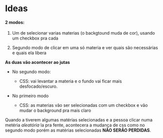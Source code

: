 # Ideas

#### 2 modos:

1. Um de selecionar varias materias (o backgtound muda de cor), usando um checkbox pra cada

2. Segundo modo de clicar em uma só materia e ver quais são necessárias e quais ela libera

**As duas vão acontecer ao jutas**

- No segundo modo:

    - CSS: vai levantar a materia e o fundo vai ficar mais desfocado/escuro.

- No primeiro modo 
    - CSS: as materias vão ser selecionadas com um checkbox e vão mudar o background pra mais claro

Quando a tiverem algumas matérias selecionadas e a pessoa clicar numa metéria *aleatória* la pra fente, acontecera a mudança de css como no segundo modo porém as matérias selecionadas **NÃO SERÃO PERDIDAS**.